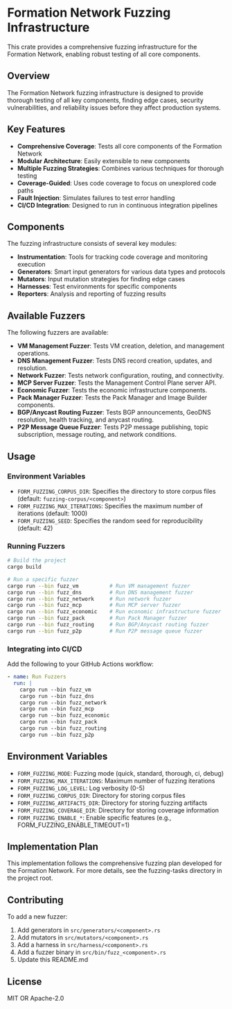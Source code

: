 # Formation Network Fuzzing Infrastructure

This crate provides a comprehensive fuzzing infrastructure for the Formation Network, enabling robust testing of all core components.

## Overview

The Formation Network fuzzing infrastructure is designed to provide thorough testing of all key components, finding edge cases, security vulnerabilities, and reliability issues before they affect production systems.

## Key Features

- **Comprehensive Coverage**: Tests all core components of the Formation Network
- **Modular Architecture**: Easily extensible to new components
- **Multiple Fuzzing Strategies**: Combines various techniques for thorough testing
- **Coverage-Guided**: Uses code coverage to focus on unexplored code paths
- **Fault Injection**: Simulates failures to test error handling
- **CI/CD Integration**: Designed to run in continuous integration pipelines

## Components

The fuzzing infrastructure consists of several key modules:

- **Instrumentation**: Tools for tracking code coverage and monitoring execution
- **Generators**: Smart input generators for various data types and protocols
- **Mutators**: Input mutation strategies for finding edge cases
- **Harnesses**: Test environments for specific components
- **Reporters**: Analysis and reporting of fuzzing results

## Available Fuzzers

The following fuzzers are available:

- **VM Management Fuzzer**: Tests VM creation, deletion, and management operations.
- **DNS Management Fuzzer**: Tests DNS record creation, updates, and resolution.
- **Network Fuzzer**: Tests network configuration, routing, and connectivity.
- **MCP Server Fuzzer**: Tests the Management Control Plane server API.
- **Economic Fuzzer**: Tests the economic infrastructure components.
- **Pack Manager Fuzzer**: Tests the Pack Manager and Image Builder components.
- **BGP/Anycast Routing Fuzzer**: Tests BGP announcements, GeoDNS resolution, health tracking, and anycast routing.
- **P2P Message Queue Fuzzer**: Tests P2P message publishing, topic subscription, message routing, and network conditions.

## Usage

### Environment Variables

- `FORM_FUZZING_CORPUS_DIR`: Specifies the directory to store corpus files (default: `fuzzing-corpus/<component>`)
- `FORM_FUZZING_MAX_ITERATIONS`: Specifies the maximum number of iterations (default: 1000)
- `FORM_FUZZING_SEED`: Specifies the random seed for reproducibility (default: 42)

### Running Fuzzers

```bash
# Build the project
cargo build

# Run a specific fuzzer
cargo run --bin fuzz_vm          # Run VM management fuzzer
cargo run --bin fuzz_dns         # Run DNS management fuzzer
cargo run --bin fuzz_network     # Run network fuzzer
cargo run --bin fuzz_mcp         # Run MCP server fuzzer
cargo run --bin fuzz_economic    # Run economic infrastructure fuzzer
cargo run --bin fuzz_pack        # Run Pack Manager fuzzer
cargo run --bin fuzz_routing     # Run BGP/Anycast routing fuzzer
cargo run --bin fuzz_p2p         # Run P2P message queue fuzzer
```

### Integrating into CI/CD

Add the following to your GitHub Actions workflow:

```yaml
- name: Run Fuzzers
  run: |
    cargo run --bin fuzz_vm
    cargo run --bin fuzz_dns
    cargo run --bin fuzz_network
    cargo run --bin fuzz_mcp
    cargo run --bin fuzz_economic
    cargo run --bin fuzz_pack
    cargo run --bin fuzz_routing
    cargo run --bin fuzz_p2p
```

## Environment Variables

- `FORM_FUZZING_MODE`: Fuzzing mode (quick, standard, thorough, ci, debug)
- `FORM_FUZZING_MAX_ITERATIONS`: Maximum number of fuzzing iterations
- `FORM_FUZZING_LOG_LEVEL`: Log verbosity (0-5)
- `FORM_FUZZING_CORPUS_DIR`: Directory for storing corpus files
- `FORM_FUZZING_ARTIFACTS_DIR`: Directory for storing fuzzing artifacts
- `FORM_FUZZING_COVERAGE_DIR`: Directory for storing coverage information
- `FORM_FUZZING_ENABLE_*`: Enable specific features (e.g., FORM_FUZZING_ENABLE_TIMEOUT=1)

## Implementation Plan

This implementation follows the comprehensive fuzzing plan developed for the Formation Network. For more details, see the fuzzing-tasks directory in the project root.

## Contributing

To add a new fuzzer:

1. Add generators in `src/generators/<component>.rs`
2. Add mutators in `src/mutators/<component>.rs`
3. Add a harness in `src/harness/<component>.rs`
4. Add a fuzzer binary in `src/bin/fuzz_<component>.rs`
5. Update this README.md

## License

MIT OR Apache-2.0 